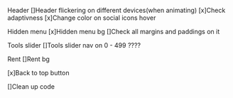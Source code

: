 <!-- TODO ======================================== -->
Header
[]Header flickering on different devices(when animating)
[x]Check adaptivness
[x]Change color on social icons hover

Hidden menu
[x]Hidden menu bg
[]Check all margins and paddings on it


Tools slider
[]Tools slider nav on 0 - 499 ????

Rent
[]Rent bg

[x]Back to top button

[]Clean up code
